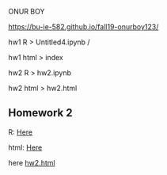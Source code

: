 ONUR BOY

https://bu-ie-582.github.io/fall19-onurboy123/


hw1 R > Untitled4.ipynb /

hw1 html > index

hw2 R > hw2.ipynb

hw2 html > hw2.html

## Homework 2
R: [Here](files/hw2.ipynb) 

html: [Here](files/hw2.html) 

 here [hw2.html](hw2.html)
 
 
